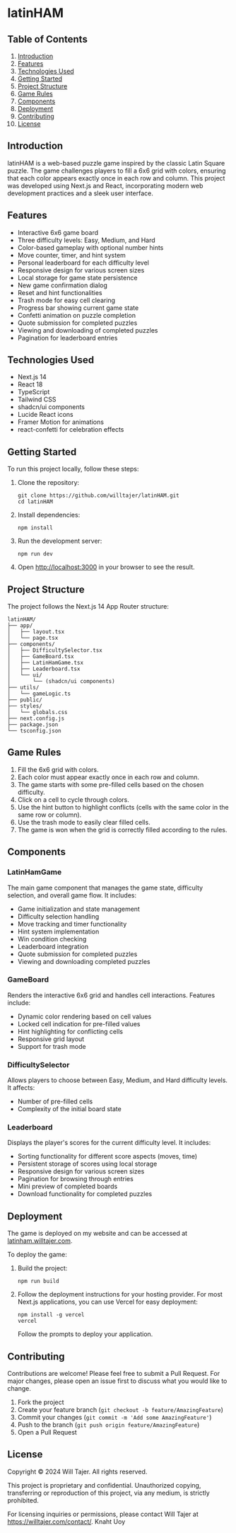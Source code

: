 # latinHAM

## Table of Contents
1. [Introduction](#introduction)
2. [Features](#features)
3. [Technologies Used](#technologies-used)
4. [Getting Started](#getting-started)
5. [Project Structure](#project-structure)
6. [Game Rules](#game-rules)
7. [Components](#components)
8. [Deployment](#deployment)
9. [Contributing](#contributing)
10. [License](#license)

## Introduction

latinHAM is a web-based puzzle game inspired by the classic Latin Square puzzle. The game challenges players to fill a 6x6 grid with colors, ensuring that each color appears exactly once in each row and column. This project was developed using Next.js and React, incorporating modern web development practices and a sleek user interface.

## Features

- Interactive 6x6 game board
- Three difficulty levels: Easy, Medium, and Hard
- Color-based gameplay with optional number hints
- Move counter, timer, and hint system
- Personal leaderboard for each difficulty level
- Responsive design for various screen sizes
- Local storage for game state persistence
- New game confirmation dialog
- Reset and hint functionalities
- Trash mode for easy cell clearing
- Progress bar showing current game state
- Confetti animation on puzzle completion
- Quote submission for completed puzzles
- Viewing and downloading of completed puzzles
- Pagination for leaderboard entries

## Technologies Used

- Next.js 14
- React 18
- TypeScript
- Tailwind CSS
- shadcn/ui components
- Lucide React icons
- Framer Motion for animations
- react-confetti for celebration effects

## Getting Started

To run this project locally, follow these steps:

1. Clone the repository:
   ```
   git clone https://github.com/willtajer/latinHAM.git
   cd latinHAM
   ```

2. Install dependencies:
   ```
   npm install
   ```

3. Run the development server:
   ```
   npm run dev
   ```

4. Open [http://localhost:3000](http://localhost:3000) in your browser to see the result.

## Project Structure

The project follows the Next.js 14 App Router structure:

```
latinHAM/
├── app/
│   ├── layout.tsx
│   └── page.tsx
├── components/
│   ├── DifficultySelector.tsx
│   ├── GameBoard.tsx
│   ├── LatinHamGame.tsx
│   ├── Leaderboard.tsx
│   └── ui/
│       └── (shadcn/ui components)
├── utils/
│   └── gameLogic.ts
├── public/
├── styles/
│   └── globals.css
├── next.config.js
├── package.json
└── tsconfig.json
```

## Game Rules

1. Fill the 6x6 grid with colors.
2. Each color must appear exactly once in each row and column.
3. The game starts with some pre-filled cells based on the chosen difficulty.
4. Click on a cell to cycle through colors.
5. Use the hint button to highlight conflicts (cells with the same color in the same row or column).
6. Use the trash mode to easily clear filled cells.
7. The game is won when the grid is correctly filled according to the rules.

## Components

### LatinHamGame

The main game component that manages the game state, difficulty selection, and overall game flow. It includes:
- Game initialization and state management
- Difficulty selection handling
- Move tracking and timer functionality
- Hint system implementation
- Win condition checking
- Leaderboard integration
- Quote submission for completed puzzles
- Viewing and downloading completed puzzles

### GameBoard

Renders the interactive 6x6 grid and handles cell interactions. Features include:
- Dynamic color rendering based on cell values
- Locked cell indication for pre-filled values
- Hint highlighting for conflicting cells
- Responsive grid layout
- Support for trash mode

### DifficultySelector

Allows players to choose between Easy, Medium, and Hard difficulty levels. It affects:
- Number of pre-filled cells
- Complexity of the initial board state

### Leaderboard

Displays the player's scores for the current difficulty level. It includes:
- Sorting functionality for different score aspects (moves, time)
- Persistent storage of scores using local storage
- Responsive design for various screen sizes
- Pagination for browsing through entries
- Mini preview of completed boards
- Download functionality for completed puzzles

## Deployment

The game is deployed on my website and can be accessed at [latinham.willtajer.com](https://latinham.willtajer.com).

To deploy the game:

1. Build the project:
   ```
   npm run build
   ```

2. Follow the deployment instructions for your hosting provider. For most Next.js applications, you can use Vercel for easy deployment:

   ```
   npm install -g vercel
   vercel
   ```

   Follow the prompts to deploy your application.

## Contributing

Contributions are welcome! Please feel free to submit a Pull Request. For major changes, please open an issue first to discuss what you would like to change.

1. Fork the project
2. Create your feature branch (`git checkout -b feature/AmazingFeature`)
3. Commit your changes (`git commit -m 'Add some AmazingFeature'`)
4. Push to the branch (`git push origin feature/AmazingFeature`)
5. Open a Pull Request

## License

Copyright © 2024 Will Tajer. All rights reserved.

This project is proprietary and confidential. Unauthorized copying, transferring or reproduction of this project, via any medium, is strictly prohibited.

For licensing inquiries or permissions, please contact Will Tajer at https://willtajer.com/contact/. Knaht Uoy